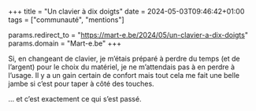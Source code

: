 +++
title = "Un clavier à dix doigts"
date = 2024-05-03T09:46:42+01:00
tags = ["communauté", "mentions"]

params.redirect_to = "https://mart-e.be/2024/05/un-clavier-a-dix-doigts"
params.domain = "Mart-e.be"
+++

Si, en changeant de clavier, je m’étais préparé à perdre du temps (et de
l’argent) pour le choix du matériel, je ne m’attendais pas à en perdre à
l’usage. Il y a un gain certain de confort mais tout cela me fait une belle
jambe si c’est pour taper à côté des touches.

… et c’est exactement ce qui s’est passé.

<!--more-->

